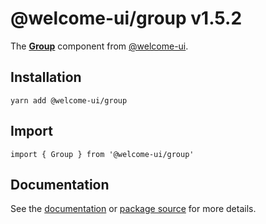 # @welcome-ui/group v1.5.2
  
The **[Group](http://welcome-ui.com/components/group)** component from [@welcome-ui](http://welcome-ui.com).

## Installation

    yarn add @welcome-ui/group

## Import

    import { Group } from '@welcome-ui/group'

## Documentation

See the [documentation](http://welcome-ui.com/components/group) or [package source](https://github.com/WTTJ/welcome-ui/tree/v1.5.2/packages/Group) for more details.
